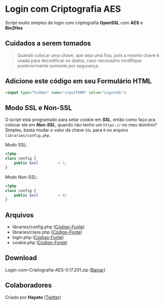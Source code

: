 # Login com Criptografia AES
Script muito simples de login com criptografia **OpenSSL** com **AES** e **Bin2Hex**

## Cuidados a serem tomados
> Quando colocar uma chave, que seja uma fixa, pois a mesma chave é usada para decodificar os dados, caso necessário modifique posteriormente somente por segurança.

## Adicione este código em seu Formulário HTML
```html
<input type="hidden" name="inputFORM" value="LoginSQL">
```

## Modo SSL e Non-SSL
O script esta programado para setar cookie em _**SSL**_, então como faço pra colocar ele em _**Non-SSL**_, quando não tenho um `https://` no meu domínio?
Simples, basta mudar o valor da chave `SSL` para `0` no arquivo `libraries/config.php`.

Modo SSL:

```php
<?php
class config {
	public $ssl			= 1;
}
```

Modo Non-SSL:

```php
<?php
class config {
	public $ssl			= 0;
}
```

## Arquivos
* libraries/config.php ([Código-Fonte](libraries/config.php))
* libraries/class.php ([Código-Fonte](libraries/class.php))
* login.php ([Código-Fonte](login.php))
* cookie.php ([Código-Fonte](cookie.php))

## Download
Login-com-Criptografia-AES-0.17.201.zip ([Baixar](https://github.com/hayato-code/Login-com-Criptografia-AES/releases/download/0.17.201/Login-com-Criptografia-AES-0.17.201.zip))

## Colaboradores
Criado por **Hayato** ([Twitter](https://twitter.com/hayatocode))
